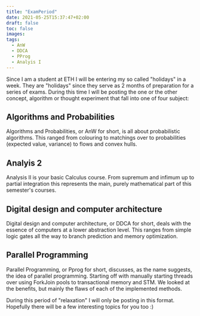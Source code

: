 ```yaml
---
title: "ExamPeriod"
date: 2021-05-25T15:37:47+02:00
draft: false
toc: false
images:
tags:
  - AnW
  - DDCA
  - PProg
  - Analyis I
---
```

Since I am a student at ETH I will be entering my so called "holidays" in a week. They are "holidays" since they serve as 2 months of preparation for a series of exams. During this time I will be posting the one or the other concept, algorithm or thought experiment that fall into one of four subject:
## Algorithms and Probabilities
Algorithms and Probabilities, or AnW for short, is all about probabilistic algorithms. This ranged from colouring to matchings over to probabilities (expected value, variance) to flows and convex hulls.
## Analyis 2
Analysis II is your basic Calculus course. From supremum and infimum up to partial integration this represents the main, purely mathematical part of this semester's courses.
## Digital design and computer architecture
Digital design and computer architecture, or DDCA for short, deals with the essence of computers at a lower abstraction level. This ranges from simple logic gates all the way to branch prediction and memory optimization.
## Parallel Programming
Parallel Programming, or Pprog for short, discusses, as the name suggests, the idea of parallel programming. Starting off with manually starting threads over using ForkJoin pools to transactional memory and STM. We looked at the benefits, but mainly the flaws of each of the implemented methods.

During this period of "relaxation" I will only be posting in this format. Hopefully there will be a few interesting topics for you too :)